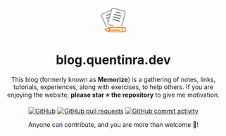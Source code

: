 <div align="center">
<br>

![icon](.github/icon64.png)

<h1>blog.quentinra.dev</h1>

This blog (formerly known as **Memorize**) is a gathering of notes, links, tutorials, experiences, along with exercises, to help others. If you are enjoying the website, **please star ⭐ the repository** to give me motivation.

<div align="center">

[![GitHub](https://img.shields.io/github/license/quentinra/blog.quentinra.dev)](LICENSE)
[![GitHub pull requests](https://img.shields.io/github/issues-pr-closed/lgs-games/memorize?color=%23a0)](https://github.com/QuentinRa/blog.quentinra.dev/pulls)
[![GitHub commit activity](https://img.shields.io/github/commit-activity/m/lgs-games/memorize)](https://github.com/QuentinRa/blog.quentinra.dev)
</div>

Anyone can contribute, and you are more than welcome 🤗!
</div>